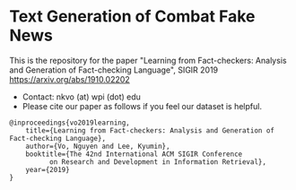 # Text Generation of Combat Fake News
This is the repository for the paper "Learning from Fact-checkers: Analysis and Generation of Fact-checking Language", SIGIR 2019
https://arxiv.org/abs/1910.02202

* Contact: nkvo (at) wpi (dot) edu
* Please cite our paper as follows if you feel our dataset is helpful. 
```
@inproceedings{vo2019learning,
	title={Learning from Fact-checkers: Analysis and Generation of Fact-checking Language},
	author={Vo, Nguyen and Lee, Kyumin},
	booktitle={The 42nd International ACM SIGIR Conference 
		  on Research and Development in Information Retrieval},
	year={2019}
}
```
